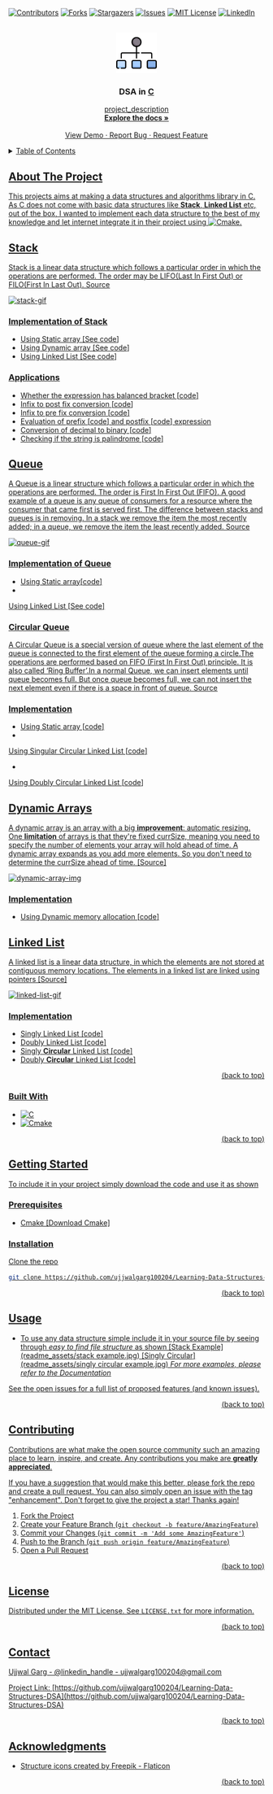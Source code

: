 <a name="readme-top"></a>

<!-- PROJECT SHIELDS -->
[![Contributors][contributors-shield]][contributors-url]
[![Forks][forks-shield]][forks-url]
[![Stargazers][stars-shield]][stars-url]
[![Issues][issues-shield]][issues-url]
[![MIT License][license-shield]][license-url]
[![LinkedIn][linkedin-shield]][linkedin-url]



<!-- PROJECT LOGO -->
<br />
<div align="center">
  <a href="https://github.com/ujjwalgarg100204/Learning-Data-Structures-DSA">
    <img src="readme_assets/logo.png" alt="Logo" width="80" height="80">
  </a>

<h3 align="center">DSA in <u>C<u></h3>

  <p align="center">
    project_description
    <br />
    <a href="https://github.com/ujjwalgarg100204/Learning-Data-Structures-DSA"><strong>Explore the docs »</strong></a>
    <br />
    <br />
    <a href="https://github.com/ujjwalgarg100204/Learning-Data-Structures-DSA">View Demo</a>
    ·
    <a href="https://github.com/ujjwalgarg100204/Learning-Data-Structures-DSA/issues">Report Bug</a>
    ·
    <a href="https://github.com/ujjwalgarg100204/Learning-Data-Structures-DSA/issues">Request Feature</a>
  </p>
</div>



<!-- TABLE OF CONTENTS -->
<details>
  <summary>Table of Contents</summary>
  <ol>
    <li>
      <a href="#about-the-project">About The Project</a>
      <ul>
        <li><a href="#built-with">Built With</a></li>
      </ul>
    </li>
    <li>
      <a href="#getting-started">Getting Started</a>
      <ul>
        <li><a href="#prerequisites">Prerequisites</a></li>
        <li><a href="#installation">Installation</a></li>
      </ul>
    </li>
    <li><a href="#usage">Usage</a></li>
    <li><a href="#roadmap">Roadmap</a></li>
    <li><a href="#contributing">Contributing</a></li>
    <li><a href="#license">License</a></li>
    <li><a href="#contact">Contact</a></li>
    <li><a href="#acknowledgments">Acknowledgments</a></li>
  </ol>
</details>


<!-- ABOUT THE PROJECT -->

## About The Project

This projects aims at making a data structures and algorithms library in C. As C does not come with basic data
structures like **Stack**, **Linked List** etc, out of the box, I wanted to implement each data structure to the best of
my knowledge and let internet integrate it in their project using [![Cmake][cmake]][Cmake-url].

## Stack

Stack is a linear data structure which follows a particular order in which the operations are performed. The order may
be LIFO(Last In First Out) or FILO(First In Last Out). [Source](https://www.geeksforgeeks.org/stack-data-structure/)

![stack-gif](https://miro.medium.com/max/1680/0*SESFJYWU5a-3XM9m.gif)

### Implementation of Stack

* Using
  [Static array](https://stackoverflow.com/questions/2672085/what-is-the-difference-between-static-and-dynamic-arrays-in-c) [[See code](data_structures/stack/static_array_implementation.c)]
* Using
  [Dynamic array](https://stackoverflow.com/questions/2672085/what-is-the-difference-between-static-and-dynamic-arrays-in-c) [[See code](data_structures/stack/dynamic_array_implementation.c)]
* Using
  [Linked List](https://www.geeksforgeeks.org/data-structures/linked-list/) [[See code](data_structures/stack/ll_implementation.c)]

### Applications

* Whether the expression has balanced
  bracket [[code]()]
* [Infix](https://www.codingninjas.com/blog/2021/09/06/infix-postfix-and-prefix-conversion/) to post fix
  conversion [[code]()]
* [Infix](https://www.codingninjas.com/blog/2021/09/06/infix-postfix-and-prefix-conversion/) to pre fix
  conversion [[code]()]
* Evaluation of
  prefix [[code]()]
  and
  postfix [[code]()]
  expression
* Conversion of decimal to
  binary [[code]()]
* Checking if the string
  is [palindrome](https://www.merriam-webster.com/dictionary/palindrome) [[code]()]

## Queue

A Queue is a linear structure which follows a particular order in which the operations are performed. The order is First
In First Out (FIFO). A good example of a queue is any queue of consumers for a resource where the consumer that came
first is served first. The difference between stacks and queues is in removing. In a stack we remove the item the most
recently added; in a queue, we remove the item the least recently
added. [Source](https://www.geeksforgeeks.org/queue-data-structure/)

![queue-gif](https://res.cloudinary.com/practicaldev/image/fetch/s--LTu3kVda--/c_limit%2Cf_auto%2Cfl_progressive%2Cq_66%2Cw_880/https://1.bp.blogspot.com/-N-v_FiIdQXM/XlkFCQQYtPI/AAAAAAAAHR0/zxkuX6WfQS8Y8Mkoj1nHZDWtMOD3MjsUwCLcBGAsYHQ/s1600/0_E33E-AjyAUTFjVmM.gif)

### Implementation of Queue

* Using
  [Static array](https://stackoverflow.com/questions/2672085/what-is-the-difference-between-static-and-dynamic-arrays-in-c)[[code](data_structures/queue/non-circular/static_array.c)]
*

Using [Linked List](https://www.geeksforgeeks.org/data-structures/linked-list/) [[See code](data_structures/queue/non-circular/ll_implementation.c)]

### Circular Queue

A Circular Queue is a special version of queue where the last element of the queue is connected to the first element of
the queue forming a circle.The operations are performed based on FIFO (First In First Out) principle. It is also called
‘Ring Buffer’.In a normal Queue, we can insert elements until queue becomes full. But once queue becomes full, we can
not insert the next element even if there is a space in front of
queue. [Source](https://www.geeksforgeeks.org/circular-queue-set-1-introduction-array-implementation/)

### Implementation

* Using
  [Static array](https://stackoverflow.com/questions/2672085/what-is-the-difference-between-static-and-dynamic-arrays-in-c) [[code](data_structures/queue/circular/static_array.c)]
*

Using [Singular Circular Linked List](https://www.geeksforgeeks.org/circular-linked-list/) [[code](data_structures/queue/circular/ll_implementation.c)]

*

Using [Doubly Circular Linked List](https://www.geeksforgeeks.org/circular-linked-list/) [[code](data_structures/queue/circular/doubly_ll_implementation.c)]

## Dynamic Arrays

A dynamic array is an array with a big **improvement**: automatic resizing.
One **limitation** of arrays is that they're fixed currSize, meaning you need to specify the number of elements your
array will hold ahead of time. A dynamic array expands as you add more elements. So you don't need to determine the
currSize ahead of time. [[Source](https://www.interviewcake.com/concept/java/dynamic-array)]

![dynamic-array-img](https://technologystrive.com/wp-content/uploads/2022/02/DynamicArrays_GrowInSize.png)

### Implementation

* Using Dynamic memory allocation [[code](data_structures/dynamic_array/array.c)]

## Linked List

A linked list is a linear data structure, in which the elements are not stored at contiguous memory locations. The
elements in a linked list are linked using
pointers [[Source](https://www.geeksforgeeks.org/data-structures/linked-list/)]

![linked-list-gif](https://assets.digitalocean.com/articles/alligator/js/linked-lists-implementation/linked-list-insert.gif)

### Implementation

* Singly Linked List [[code](data_structures/linked_list/singly/singly_ll.c)]
* Doubly Linked List [[code](data_structures/linked_list/doubly/doubly_ll.c)]
* Singly **Circular** Linked List [[code](data_structures/linked_list/circular_singly/singly_circular_ll.c)]
* Doubly **Circular** Linked List [[code](data_structures/linked_list/circular_doubly/doubly_circular_ll.c)]

<p align="right">(<a href="#readme-top">back to top</a>)</p>

### Built With

* [![C][C]][C-url]
* [![Cmake][cmake]][Cmake-url]

<p align="right">(<a href="#readme-top">back to top</a>)</p>


<!-- GETTING STARTED -->

## Getting Started

To include it in your project simply download the code and use it as shown

### Prerequisites

* Cmake [\[Download Cmake\]](https://cmake.org/download/)

### Installation

Clone the repo

   ```sh
   git clone https://github.com/ujjwalgarg100204/Learning-Data-Structures-DSA.git
   ```

<p align="right">(<a href="#readme-top">back to top</a>)</p>



<!-- USAGE EXAMPLES -->

## Usage

* To use any data structure simple include it in your source file by seeing through _easy to find file structure_ as
  shown
  [Stack Example](readme_assets/stack example.jpg)
  [Singly Circular](readme_assets/singly circular example.jpg)
  _For more examples, please refer to the [Documentation](https://example.com)_

See the [open issues](https://github.com/ujjwalgarg100204/Learning-Data-Structures-DSA/issues) for a full list of
proposed features (and known issues).

<p align="right">(<a href="#readme-top">back to top</a>)</p>



<!-- CONTRIBUTING -->

## Contributing

Contributions are what make the open source community such an amazing place to learn, inspire, and create. Any
contributions you make are **greatly appreciated**.

If you have a suggestion that would make this better, please fork the repo and create a pull request. You can also
simply open an issue with the tag "enhancement".
Don't forget to give the project a star! Thanks again!

1. Fork the Project
2. Create your Feature Branch (`git checkout -b feature/AmazingFeature`)
3. Commit your Changes (`git commit -m 'Add some AmazingFeature'`)
4. Push to the Branch (`git push origin feature/AmazingFeature`)
5. Open a Pull Request

<p align="right">(<a href="#readme-top">back to top</a>)</p>



<!-- LICENSE -->

## License

Distributed under the MIT License. See `LICENSE.txt` for more information.

<p align="right">(<a href="#readme-top">back to top</a>)</p>



<!-- CONTACT -->

## Contact

Ujjwal Garg - [@linkedin_handle](linkedin-url) - ujjwalgarg100204@gmail.com

Project
Link: [https://github.com/ujjwalgarg100204/Learning-Data-Structures-DSA](https://github.com/ujjwalgarg100204/Learning-Data-Structures-DSA)

<p align="right">(<a href="#readme-top">back to top</a>)</p>



<!-- ACKNOWLEDGMENTS -->

## Acknowledgments

* <a href="https://www.flaticon.com/free-icons/structure" title="structure icons">Structure icons created by Freepik -
  Flaticon</a>

<p align="right">(<a href="#readme-top">back to top</a>)</p>



<!-- MARKDOWN LINKS & IMAGES -->
<!-- https://www.markdownguide.org/basic-syntax/#reference-style-links -->

[contributors-shield]: https://img.shields.io/github/contributors/ujjwalgarg100204/Learning-Data-Structures-DSA.svg?style=for-the-badge

[contributors-url]: https://github.com/ujjwalgarg100204/Learning-Data-Structures-DSA/graphs/contributors

[forks-shield]: https://img.shields.io/github/forks/ujjwalgarg100204/Learning-Data-Structures-DSA.svg?style=for-the-badge

[forks-url]: https://github.com/ujjwalgarg100204/Learning-Data-Structures-DSA/network/members

[stars-shield]: https://img.shields.io/github/stars/ujjwalgarg100204/Learning-Data-Structures-DSA.svg?style=for-the-badge

[stars-url]: https://github.com/ujjwalgarg100204/Learning-Data-Structures-DSA/stargazers

[issues-shield]: https://img.shields.io/github/issues/ujjwalgarg100204/Learning-Data-Structures-DSA.svg?style=for-the-badge

[issues-url]: https://github.com/ujjwalgarg100204/Learning-Data-Structures-DSA/issues

[license-shield]: https://img.shields.io/github/license/ujjwalgarg100204/Learning-Data-Structures-DSA.svg?style=for-the-badge

[license-url]: https://github.com/ujjwalgarg100204/Learning-Data-Structures-DSA/blob/master/LICENSE.txt

[linkedin-shield]: https://img.shields.io/badge/-LinkedIn-black.svg?style=for-the-badge&logo=linkedin&colorB=555

[linkedin-url]: https://linkedin.com/in/ujjwal-garg-3a5639243

[Cmake]: https://img.shields.io/badge/cmake-064F8C?style=for-the-badge&logo=cmake&logoColor=4FC08D

[Cmake-url]: https://cmake.org/documentation

[C]: https://img.shields.io/badge/The%20C%20Programming%20Language-000000?style=for-the-badge&logo=c&logoColor=white

[C-url]: https://en.wikipedia.org/wiki/C_(programming_language)
